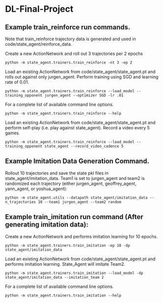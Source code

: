 # DL-Final-Project

## Example train_reinforce run commands.
Note that train_reinforce trajectory data is generated and used in code/state_agent/reinforce_data.

Create a new ActionNetwork and roll out 3 trajectories per 2 epochs

    python -m state_agent.trainers.train_reinforce -nt 3 -ep 2

Load an existing ActionNetwork from code/state_agent/state_agent.pt and rolls out against only jurgen_agent. Perform training using SGD and learning rate of 0.01.

    python -m state_agent.trainers.train_reinforce --load_model --training_opponent jurgen_agent --optimizer SGD -lr .01

For a complete list of available command line options.

    python -m state_agent.trainers.train_reinforce --help

Load an existing ActionNetwork from code/state_agent/state_agent.pt and perform self-play (i.e. play against state_agent). Record a video every 5 games.

    python -m state_agent.trainers.train_reinforce --load_model --training_opponent state_agent --record_video_cadence 5

## Example Imitation Data Generation Command.
Rollout 10 trajectories and save the state pkl files in state_agent/imitation_data. Team1 is set to jurgen_agent and team2 is randomized each trajectory (either jurgen_agent, geoffrey_agent, yann_agent, or yoshua_agent):

    python -m state_agent.utils --datapath state_agent/imitation_data --n_trajectories 10 --team1 jurgen_agent --team2 random

## Example train_imitation run command (**After generating imitation data**):

Create a new ActionNetwork and performs imitation learning for 10 epochs.

    python -m state_agent.trainers.train_imitation -ep 10 -dp state_agent/imitation_data

Load an existing ActionNetwork from code/state_agent/state_agent.pt and performs imitation learning. State_Agent will imitate Team2.

    python -m state_agent.trainers.train_imitation --load_model -dp state_agent/imitation_data --imitation_team 2

For a complete list of available command line options.

    python -m state_agent.trainers.train_imitation --help

